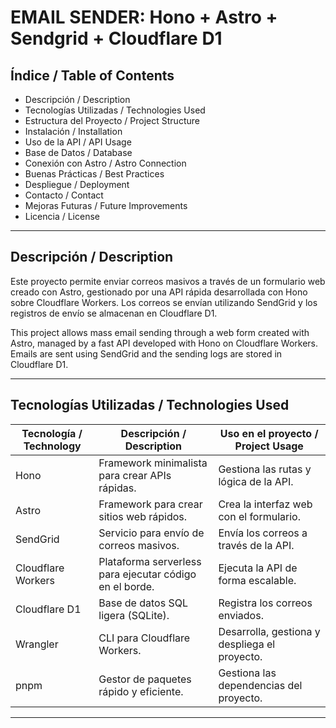 # EMAIL SENDER: Hono + Astro + Sendgrid + Cloudflare D1

## Índice / Table of Contents

- Descripción / Description  
- Tecnologías Utilizadas / Technologies Used  
- Estructura del Proyecto / Project Structure  
- Instalación / Installation  
- Uso de la API / API Usage  
- Base de Datos / Database  
- Conexión con Astro / Astro Connection  
- Buenas Prácticas / Best Practices  
- Despliegue / Deployment  
- Contacto / Contact  
- Mejoras Futuras / Future Improvements  
- Licencia / License  

---

## Descripción / Description

Este proyecto permite enviar correos masivos a través de un formulario web creado con Astro, gestionado por una API rápida desarrollada con Hono sobre Cloudflare Workers. Los correos se envían utilizando SendGrid y los registros de envío se almacenan en Cloudflare D1.

This project allows mass email sending through a web form created with Astro, managed by a fast API developed with Hono on Cloudflare Workers. Emails are sent using SendGrid and the sending logs are stored in Cloudflare D1.

---

## Tecnologías Utilizadas / Technologies Used

| Tecnología / Technology | Descripción / Description                                     | Uso en el proyecto / Project Usage                |
|--------------------------|--------------------------------------------------------------|--------------------------------------------------|
| Hono                     | Framework minimalista para crear APIs rápidas.              | Gestiona las rutas y lógica de la API.           |
| Astro                    | Framework para crear sitios web rápidos.                    | Crea la interfaz web con el formulario.          |
| SendGrid                 | Servicio para envío de correos masivos.                     | Envía los correos a través de la API.            |
| Cloudflare Workers       | Plataforma serverless para ejecutar código en el borde.     | Ejecuta la API de forma escalable.               |
| Cloudflare D1            | Base de datos SQL ligera (SQLite).                          | Registra los correos enviados.                   |
| Wrangler                 | CLI para Cloudflare Workers.                                | Desarrolla, gestiona y despliega el proyecto.    |
| pnpm                     | Gestor de paquetes rápido y eficiente.                      | Gestiona las dependencias del proyecto.          |

---


